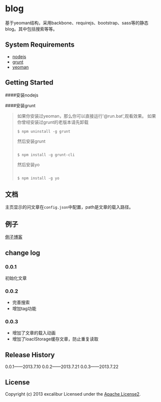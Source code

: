 [apache-license2]:http://www.apache.org/licenses/LICENSE-2.0
# blog

基于yeoman结构，采用backbone、requirejs、bootstrap、sass等的静态blog。其中包括搜索等等。

## System Requirements
+ [nodejs](http://nodejs.org/)
+ [grunt](http://gruntjs.com/)
+ [yeoman](http://yeoman.io/)

## Getting Started

####安装nodejs

####安装grunt
>如果你安装过yeoman，那么你可以直接运行'@run.bat',观看效果。
>如果你曾经安装过grunt的老版本请先卸载
>```
>$ npm uninstall -g grunt
>```
>
>然后安装grunt
>```
>
>$ npm install -g grunt-cli
>```
>
>然后安装yo
>```
>
>$ npm install -g yo
>```
>


## 文档
主页显示的问文章在`config.json`中配置，path是文章的载入路径。

## 例子
[例子博客](http://fightteam.github.io/blog/)

## change log
### 0.0.1
初始化文章

### 0.0.2
* 完善搜索
* 增加tag功能

### 0.0.3
* 增加了文章的载入动画
* 增加了loaclStorage缓存文章，防止重复读取

## Release History
0.0.1——2013.7.10
0.0.2——2013.7.21
0.0.3——2013.7.22


## License
Copyright (c) 2013 excalibur 
Licensed under the [Apache License2][apache-license2]. 